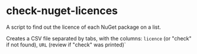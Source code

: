 # check-nuget-licences
A script to find out the licence of each NuGet package on a list.

Creates a CSV file separated by tabs, with the columns:
`licence` (or "check" if not found), `URL` (review if "check" was printed)`
